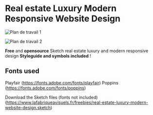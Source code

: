 # Real estate Luxury Modern Responsive Website Design


![Plan de travail 1](https://user-images.githubusercontent.com/45576833/109860576-a14ed400-7c5e-11eb-8be5-e4a9f72ebc01.png)

![Plan de travail 2](https://user-images.githubusercontent.com/45576833/109860585-a2800100-7c5e-11eb-9a52-d90948944b31.png)

**Free** and **opensource** Sketch real estate luxury and modern responsive design
**Styleguide and symbols included** !

## Fonts used 
Playfair (https://fonts.adobe.com/fonts/playfair)
Poppins (https://fonts.adobe.com/fonts/poppins)

Download the Sketch files (fonts not included) (https://www.lafabriqueavisuels.fr/freebies/real-estate-luxury-modern-website-design.sketch)
